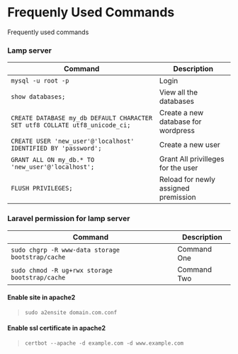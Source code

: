 # Frequenly Used Commands
Frequently used commands

### Lamp server

| Command | Description |
| ------- | ----------- |
| `mysql -u root -p` | Login |
| `show databases;` | View all the databases |
| `CREATE DATABASE my_db DEFAULT CHARACTER SET utf8 COLLATE utf8_unicode_ci;` | Create a new database for wordpress |
| `CREATE USER 'new_user'@'localhost' IDENTIFIED BY 'password';` | Create a new user |
| `GRANT ALL ON my_db.* TO 'new_user'@'localhost';` | Grant All privilleges for the user |
| `FLUSH PRIVILEGES;` | Reload for newly assigned premission |

### Laravel permission for lamp server

| Command | Description |
| ------- | ----------- |
| `sudo chgrp -R www-data storage bootstrap/cache` | Command One |
| `sudo chmod -R ug+rwx storage bootstrap/cache` | Command Two |

#### Enable site in apache2
> `sudo a2ensite domain.com.conf`

#### Enable ssl certificate in apache2
> `certbot --apache -d example.com -d www.example.com`

